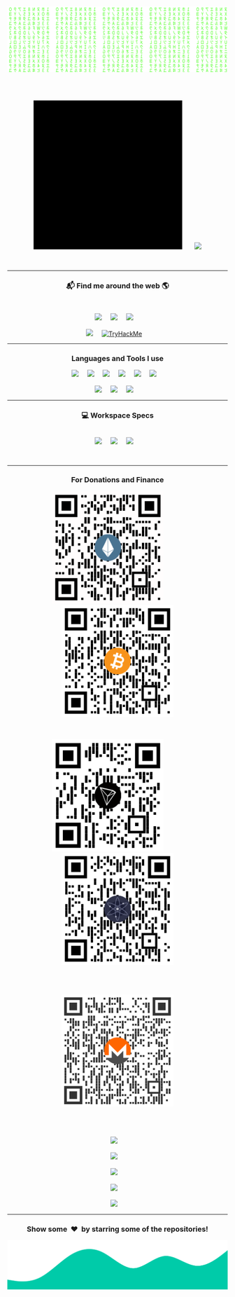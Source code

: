 <p align="center">
<img src="assets/matrix.svg">
</p>

<br>
<br>

<p align="center">
<img height="340px" alt="GIF" src="assets/Profile.gif" />&nbsp;&nbsp;&nbsp;&nbsp;&nbsp;&nbsp;
<img src="https://github-readme-stats.vercel.app/api/top-langs/?username=NovusEdge&theme=tokyonight&langs_count=5&exclude_repo=https%3A%2F%2Fgithub.com%2FNovusEdge%2Fobsidian-config&hide=javascript,css,scss,html" />
</p>

<br>

---

<h3  align='center'>📬 Find me around the web 🌎 </h3>
<br>
<p align='center'>
<a href="https://www.linkedin.com/in/aliasgarkhimani/"><img src="https://img.shields.io/badge/linkedin-%230077B5.svg?&style=for-the-badge&logo=linkedin&logoColor=white" /></a>&nbsp;&nbsp;&nbsp;&nbsp;
<a href="mailto:novusedge0@gmail.com?subject=Hi!"><img src="https://img.shields.io/badge/gmail-%23D14836.svg?&style=for-the-badge&logo=gmail&logoColor=white" /></a>&nbsp;&nbsp;&nbsp;&nbsp;
<a href="https://msng.link/o/?NovusEdge=tg"><img src="https://img.shields.io/badge/Telegram-2CA5E0?style=for-the-badge&logo=telegram&logoColor=white" /></a>&nbsp;&nbsp;&nbsp;&nbsp;
<br>
<br>
<a href="https://discordapp.com/users/650299646681284608"><img src="https://img.shields.io/badge/Discord-7289DA?style=for-the-badge&logo=discord&logoColor=white" /></a>&nbsp;&nbsp;&nbsp;&nbsp;
<a href="https://tryhackme.com/p/NovusEdge"><img src="https://img.shields.io/badge/TryHackMe-%23D14836?style=for-the-badge&logo=tryhackme&logoColor=white" alt="TryHackMe" /></a>&nbsp;&nbsp;&nbsp;&nbsp;
</p>

---

<h3 align="center">Languages and Tools I use</h3>

<p align="center">
<img src="https://img.shields.io/badge/Python-3776AB?style=for-the-badge&logo=python&logoColor=white" />&nbsp;&nbsp;&nbsp;&nbsp;
<img src="https://img.shields.io/badge/C-00599C?style=for-the-badge&logo=c&logoColor=white" />&nbsp;&nbsp;&nbsp;&nbsp;
<img src="https://img.shields.io/badge/C%2B%2B-00599C?style=for-the-badge&logo=c%2B%2B&logoColor=white" />&nbsp;&nbsp;&nbsp;&nbsp;
<img src="https://img.shields.io/badge/Go-00ADD8?style=for-the-badge&logo=go&logoColor=white" />&nbsp;&nbsp;&nbsp;&nbsp;
<img src="https://img.shields.io/badge/Perl-39457E?style=for-the-badge&logo=perl&logoColor=white" />&nbsp;&nbsp;&nbsp;&nbsp;
<img src="https://img.shields.io/badge/Docker-0095D5?&style=for-the-badge&logo=docker&logoColor=white" />&nbsp;&nbsp;&nbsp;&nbsp;
<br>
<br>
<img src="https://img.shields.io/badge/Shell_Script-121011?style=for-the-badge&logo=gnu-bash&logoColor=white" />&nbsp;&nbsp;&nbsp;&nbsp;
<img src="https://img.shields.io/badge/MySQL-00000F?style=for-the-badge&logo=mysql&logoColor=white" />&nbsp;&nbsp;&nbsp;&nbsp;
<img src="https://img.shields.io/badge/Markdown-000000?style=for-the-badge&logo=markdown&logoColor=white" />&nbsp;&nbsp;&nbsp;&nbsp;
<br>
</p>

---

<h3 align="center">💻 Workspace Specs</h3>
<p align="center">
<br>
<img src="https://img.shields.io/badge/NVIDIA-GeForce_RTX_2060-76B900?style=for-the-badge&logo=nvidia&logoColor=white" />&nbsp;&nbsp;&nbsp;&nbsp;
<img src="https://img.shields.io/badge/Intel-Core_i7_10700K-0071C5?style=for-the-badge&logo=intel&logoColor=white" />&nbsp;&nbsp;&nbsp;&nbsp;
<img src="https://img.shields.io/badge/Linux-ParrotOS_5.0_Electro_Ara-d42bf2?style=for-the-badge&logo=linux&logoColor=white" />&nbsp;&nbsp;&nbsp;&nbsp;
</p>

<br>

---

<div align="center">
<h3 align="center"> For Donations and Finance </h3>
<img src="assets/eth-qr-code.png" height=256px width=256px/>&nbsp;&nbsp;&nbsp;&nbsp;&nbsp;&nbsp;&nbsp;&nbsp;&nbsp;&nbsp;&nbsp;
<img src="assets/btc-qr-code.png" height=256px width=256px/>

<br>
<br>
<br>

<img src="assets/trx-qr-code.png" height=256px width=256px/>&nbsp;&nbsp;&nbsp;&nbsp;&nbsp;&nbsp;&nbsp;&nbsp;&nbsp;&nbsp;&nbsp;
<img src="assets/atom-qr-code.png" height=256px width=256px/>

<br>
<br>
<br>

<img src="assets/xmr-qr-code.png" height=256px width=256px/>
</div>

<br>
<br>

<p align="center">
<br>
<a href="https://www.blockchain.com/eth/address/0xd5790505dd28631054df7c8cfb5df7de061c10e9"><img src="https://img.shields.io/badge/ETH-0xd5790505dd28631054df7c8cfb5df7de061c10e9-716B94?style=flat&logo=ethereum&logoColor=white" target="_blank" rel="noopener noreferrer" /></a>&nbsp;&nbsp;&nbsp;&nbsp;
<br>
<br>
<a href="https://www.blockchain.com/btc/address/bc1q3csr92qldr28kkp080j5dvnjuk26rmm43265u7"><img src="https://img.shields.io/badge/BTC-bc1q3csr92qldr28kkp080j5dvnjuk26rmm43265u7-F7931A?style=flat&logo=bitcoin&logoColor=white" target="_blank" rel="noopener noreferrer" /></a>&nbsp;&nbsp;&nbsp;&nbsp;
<br>
<br>
<a href="https://trx.tokenview.com/en/address/TLKY2zUS19v8D1Ppqayfdby3NwqgrhLJ8N"><img src="https://img.shields.io/badge/TRX-TLKY2zUS19v8D1Ppqayfdby3NwqgrhLJ8N-0D0C1C?style=flat" target="_blank" rel="noopener noreferrer" /></a>&nbsp;&nbsp;&nbsp;&nbsp;
<br>
<br>
<a href="https://atomscan.com/accounts/cosmos14l3uatzs4cfg2tl9jjeme9355sx3l8ls4kretj"><img src="https://img.shields.io/badge/ATOM-cosmos14l3uatzs4cfg2tl9jjeme9355sx3l8ls4kretj-c198c1?style=flat&logo=atom&logoColor=white" target="_blank" rel="noopener noreferrer" /></a>&nbsp;&nbsp;&nbsp;&nbsp;
<br>
<br>
<a href="https://www.exploremonero.com/search?q=monero%3A49qHyM9Jh3B5csihrEb6rAdk3ZtNJtBuNdGPtP2H4DnwG75tz3Ad9Q75JxMH1N37TJhw7UF5BXtBsijQckMTN7j4LYVRqPG" target="_blank" rel="noopener noreferrer"><img src="https://img.shields.io/badge/Monero-49qHyM9Jh3B5csihrEb6rAdk3ZtNJtBuNdGPtP2H4DnwG75tz3Ad9Q75JxMH1N37TJhw7UF5BXtBsijQckMTN7j4LYVRqPG-ff6600?style=flat&logo=monero&logoColor=white" /></a>&nbsp;&nbsp;&nbsp;&nbsp;


</p>

---

<div align="center">
<h3 align="center">Show some &nbsp;❤️&nbsp; by starring some of the repositories!</h3>
</div><img src="assets/wave.svg" />
